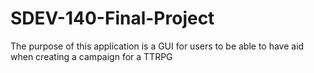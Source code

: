 # SDEV-140-Final-Project
The purpose of this application is a GUI for users to be able to have aid when creating a campaign for a TTRPG
